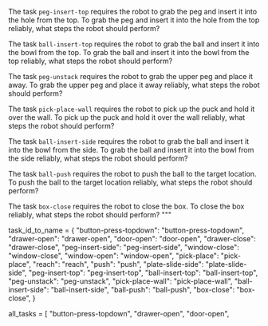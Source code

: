 

The task `peg-insert-top` requires the robot to grab the peg and insert it into the hole from the top.
To grab the peg and insert it into the hole from the top reliably, what steps the robot should perform?

The task `ball-insert-top` requires the robot to grab the ball and insert it into the bowl from the top.
To grab the ball and insert it into the bowl from the top reliably, what steps the robot should perform?

The task `peg-unstack` requires the robot to grab the upper peg and place it away.
To grab the upper peg and place it away reliably, what steps the robot should perform?

The task `pick-place-wall` requires the robot to pick up the puck and hold it over the wall.
To pick up the puck and hold it over the wall reliably, what steps the robot should perform?

The task `ball-insert-side` requires the robot to grab the ball and insert it into the bowl from the side.
To grab the ball and insert it into the bowl from the side reliably, what steps the robot should perform?

The task `ball-push` requires the robot to push the ball to the target location.
To push the ball to the target location reliably, what steps the robot should perform?

The task `box-close` requires the robot to close the box.
To close the box reliably, what steps the robot should perform?
"""


task_id_to_name = {
    "button-press-topdown": "button-press-topdown",
    "drawer-open": "drawer-open",
    "door-open": "door-open",
    "drawer-close": "drawer-close",
    "peg-insert-side": "peg-insert-side",
    "window-close": "window-close",
    "window-open": "window-open",
    "pick-place": "pick-place",
    "reach": "reach",
    "push": "push",
    "plate-slide-side": "plate-slide-side",
    "peg-insert-top": "peg-insert-top",
    "ball-insert-top": "ball-insert-top",
    "peg-unstack": "peg-unstack",
    "pick-place-wall": "pick-place-wall",
    "ball-insert-side": "ball-insert-side",
    "ball-push": "ball-push",
    "box-close": "box-close",
}

all_tasks = [
    "button-press-topdown",
    "drawer-open",
    "door-open",
